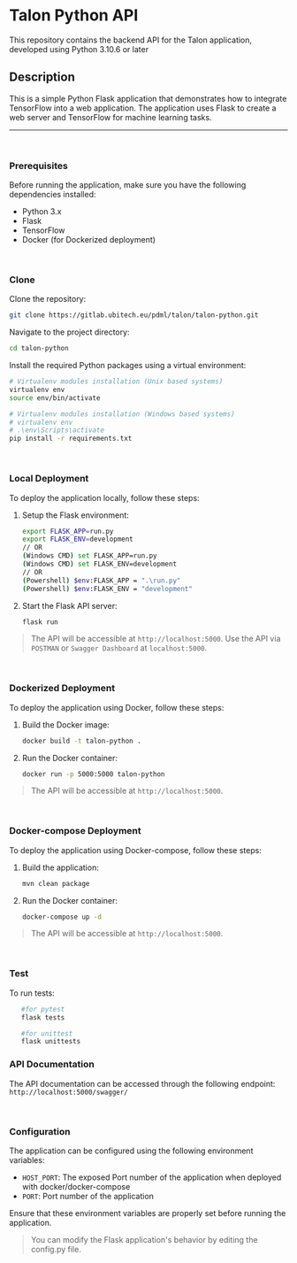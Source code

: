 # Talon Python API

This repository contains the backend API for the Talon application, developed using Python 3.10.6 or later

## Description

This is a simple Python Flask application that demonstrates how to integrate TensorFlow into a web application. The application uses Flask to create a web server and TensorFlow for machine learning tasks.

--- 

<br>

### Prerequisites

Before running the application, make sure you have the following dependencies installed:

- Python 3.x
- Flask
- TensorFlow
- Docker (for Dockerized deployment)

<br>

### Clone

Clone the repository:

   ```bash
   git clone https://gitlab.ubitech.eu/pdml/talon/talon-python.git
   ```

Navigate to the project directory:

   ```bash
   cd talon-python
   ```

Install the required Python packages using a virtual environment:

   ```bash
   # Virtualenv modules installation (Unix based systems)
   virtualenv env
   source env/bin/activate
   
   # Virtualenv modules installation (Windows based systems)
   # virtualenv env
   # .\env\Scripts\activate
   pip install -r requirements.txt
   ```

<br>

### Local Deployment

To deploy the application locally, follow these steps:

1. Setup the Flask environment:

   ```bash
   export FLASK_APP=run.py
   export FLASK_ENV=development
   // OR 
   (Windows CMD) set FLASK_APP=run.py
   (Windows CMD) set FLASK_ENV=development
   // OR
   (Powershell) $env:FLASK_APP = ".\run.py"
   (Powershell) $env:FLASK_ENV = "development"
   ```

2. Start the Flask API server:

   ```bash
   flask run
   ```

> The API will be accessible at  `http://localhost:5000`. Use the API via `POSTMAN` or `Swagger Dashboard` at `localhost:5000`.

<br>

### Dockerized Deployment

To deploy the application using Docker, follow these steps:

1. Build the Docker image:

   ```bash
   docker build -t talon-python .
   ```

2. Run the Docker container:

   ```bash
   docker run -p 5000:5000 talon-python
   ```

> The API will be accessible at `http://localhost:5000`.

<br>

### Docker-compose Deployment

To deploy the application using Docker-compose, follow these steps:

1. Build the application:

   ```bash
   mvn clean package
   ```

2. Run the Docker container:

   ```bash
   docker-compose up -d
   ```

> The API will be accessible at `http://localhost:5000`.

<br>


### Test

To run tests:

```bash
   #for pytest
   flask tests

   #for unittest
   flask unittests

```

### API Documentation

The API documentation can be accessed through the following endpoint: `http://localhost:5000/swagger/`

<br>

### Configuration

The application can be configured using the following environment variables:

- `HOST_PORT`: The exposed Port number of the application when deployed with docker/docker-compose
- `PORT`: Port number of the application

Ensure that these environment variables are properly set before running the application.

> You can modify the Flask application's behavior by editing the config.py file.